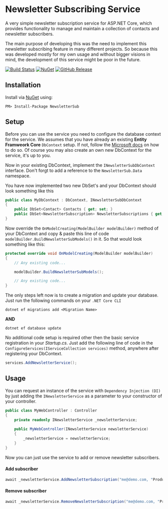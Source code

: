 # Newsletter Subscribing Service
A very simple newsletter subscription service for ASP.NET Core, which provides functionality to manage and maintain a collection of contacts and newsletter subscribers.

The main purpose of developing this was the need to implement this newsletter subscribing feature in many different projects. So because this was developed mostly for my own usage and without bigger visions in mind, the development of this service might be poor in the future.

[![Build Status](https://dev.azure.com/griesingersoftware/Newsletter%20Sub%20Service/_apis/build/status/NewsletterSub%20CI%20Pipeline?branchName=master)](https://dev.azure.com/griesingersoftware/Newsletter%20Sub%20Service/_build/latest?definitionId=16&branchName=master)
[![NuGet](https://badgen.net/nuget/v/NewsletterSub)](https://www.nuget.org/packages/NewsletterSub)
[![GitHub Release](https://badgen.net/github/release/jgdevlabs/newslettersub)](https://github.com/jgdevlabs/newslettersub/releases)

## Installation

Install via [NuGet](https://www.nuget.org/packages/NewsletterSub/) using:

``PM> Install-Package NewsletterSub``

## Setup

Before you can use the service you need to configure the database context for the service. We assumes that you have already an existing **Entity Framweork Core** `DbContext` setup. 
If not, follow the [Microsoft docs](https://docs.microsoft.com/en-us/ef/core/get-started/?tabs=netcore-cli) on how to do so.
Of course you may also create an own new DbContext for the service, it's up to you.

Now in your existing DbContext, implement the `INewsletterSubDbContext` interface. Don't forgt to add a reference to the `NewsletterSub.Data` namespace.

You have now implemented two new DbSet's and your DbContext should look something like this

```csharp
public class MyDbContext : DbContext, INewsletterSubDbContext
{
    public DbSet<Contact> Contacts { get; set; }
    public DbSet<NewsletterSubscription> NewsletterSubscriptions { get; set; }
}
```

Now override the `OnModelCreating(ModelBuilder modelBuilder)` method of your DbContext and copy & paste this line of code `modelBuilder.BuildNewsletterSubModels()` in it. So that would look something like this:

```csharp
protected override void OnModelCreating(ModelBuilder modelBuilder)
{
    // Any existing code...

    modelBuilder.BuildNewsletterSubModels();

    // Any existing code...
}
```

The only steps left now is to create a migration and update your database. Just run the following commands on your `.NET Core CLI`

    dotnet ef migrations add <Migration Name>

**AND**

    dotnet ef database update

No additional code setup is required other then the basic service registration in your *Startup.cs*. Just add the following line of code in the `ConfigureServices(IServiceCollection services)` method, anywhere after registering your DbContext.

```csharp
services.AddNewsletterService();
```

## Usage

You can request an instance of the service with `Dependency Injection (DI)` by just adding the `INewsletterService` as a parameter to your constructor of your controller.

```csharp
public class MyWebController : Controller
{
    private readonly INewsletterService _newsletterService;
    
    public MyWebController(INewsletterService newsletterService)
    {
        _newsletterService = newsletterService;    
    }
}
```

Now you can just use the service to add or remove newsletter subscribers.

#### Add subscriber

```csharp
await _newsletterService.AddNewsletterSubscription("me@demo.com, "Product X");
```

#### Remove subscriber


```csharp
await _newsletterService.RemoveNewsletterSubscription("me@demo.com, "Product X");
```

